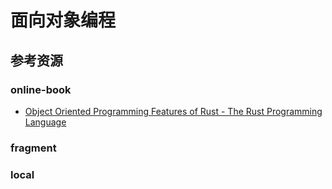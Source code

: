 # 面向对象编程

<!--ts-->


<!-- Created by https://github.com/ekalinin/github-markdown-toc -->
<!-- Added by: kuanhsiaokuo, at: Sat Jul  9 22:46:05 CST 2022 -->

<!--te-->

## 参考资源

### online-book

- [Object Oriented Programming Features of Rust - The Rust Programming Language](https://doc.rust-lang.org/book/ch17-00-oop.html)

### fragment

### local
